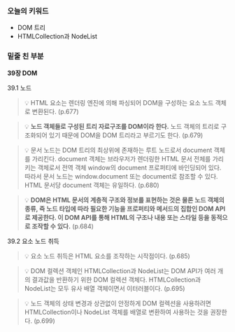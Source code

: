 ### 오늘의 키워드

- DOM 트리
- HTMLCollection과 NodeList



### 밑줄 친 부분

**39장 DOM**

39.1 노드

> 💡 HTML 요소는 렌더링 엔진에 의해 파싱되어 DOM을 구성하는 요소 노드 객체로 변환된다. (p.677)

> 💡 **노드 객체들로 구성된 트리 자료구조를 DOM이라 한다.** 노드 객체의 트리로 구조화되어 있기 때문에 DOM을 DOM 트리라고 부르기도 한다. (p.679)

> 💡 문서 노드는 DOM 트리의 최상위에 존재하는 루트 노드로서 document 객체를 가리킨다. document 객체는 브라우저가 렌더링한 HTML 문서 전체를 가리키는 객체로서 전역 객체 window의 document 프로퍼티에 바인딩되어 있다. 따라서 문서 노드는 window.document 또는 document로 참조할 수 있다. HTML 문서당 document 객체는 유일하다. (p.680)

> 💡 **DOM은 HTML 문서의 계층적 구조와 정보를 표현하는 것은 물론 노드 객체의 종류, 즉 노드 타입에 따라 필요한 기능을 프로퍼티와 메서드의 집합인 DOM API로 제공한다. 이 DOM API를 통해 HTML의 구조나 내용 또는 스타일 등을 동적으로 조작할 수 있다.** (p.684)



39.2 요소 노드 취득

> 💡 요소 노드 취득은 HTML 요소를 조작하는 시작점이다. (p.685)

> 💡 DOM 컬렉션 객체인 HTMLCollection과 NodeList는 DOM API가 여러 개의 결과값을 반환하기 위한 DOM 컬렉션 객체다. HTMLCollection과 NodeList는 모두 유사 배열 객체이면서 이터러블이다. (p.695)

> 💡 노드 객체의 상태 변경과 상관없이 안정하게 DOM 컬렉션을 사용하려면 HTMLCollection이나 NodeList 객체를 배열로 변환하여 사용하는 것을 권장한다. (p.699)

